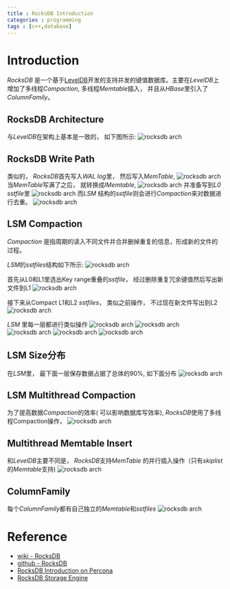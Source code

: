 ```yaml
---
title : RocksDB Introduction
categories : programming
tags : [c++,database]
---
```


# Introduction

*RocksDB* 是一个基于[LevelDB](https://github.com/facebook/rocksdb)开发的支持并发的键值数据库。主要在*LevelDB*上增加了多线程*Compaction*, 多线程*Memtable*插入， 并且从*HBase*里引入了*ColumnFamily*。

## RocksDB Architecture

与*LevelDB*在架构上基本是一致的， 如下图所示:
![rocksdb arch](/assets/images/rocksdb/rocksdb_arch.png)

## RocksDB Write Path

类似的， *RocksDB*首先写入*WAL log*里， 然后写入*MemTable*,
![rocksdb arch](/assets/images/rocksdb/rocksdb_write_path_0.png)
当*MemTable*写满了之后， 就转换成*IMemtable*,
![rocksdb arch](/assets/images/rocksdb/rocksdb_write_path_1.png)
并准备写到*L0 sstfile*里
![rocksdb arch](/assets/images/rocksdb/rocksdb_write_path_2.png)
而*LSM* 结构的*sstfile*则会进行*Compaction*来对数据进行去重。
![rocksdb arch](/assets/images/rocksdb/rocksdb_write_path_3.png)

## LSM Compaction

*Compaction* 是指周期的读入不同文件并合并删掉重复的信息，形成新的文件的过程。

*LSM*的*sstfiles*结构如下所示:
![rocksdb arch](/assets/images/rocksdb/rocksdb_level_based_compaction_0.png)

首先从L0和L1里选出Key range重叠的*sstfile*， 经过删除重复冗余键值然后写出新文件到L1
![rocksdb arch](/assets/images/rocksdb/rocksdb_level_based_compaction_1.png)

接下来从Compact L1和L2 *sstfiles*， 类似之前操作， 不过现在新文件写出到L2
![rocksdb arch](/assets/images/rocksdb/rocksdb_level_based_compaction_2.png)

*LSM* 里每一层都进行类似操作
![rocksdb arch](/assets/images/rocksdb/rocksdb_level_based_compaction_3.png)
![rocksdb arch](/assets/images/rocksdb/rocksdb_level_based_compaction_4.png)
![rocksdb arch](/assets/images/rocksdb/rocksdb_level_based_compaction_5.png)
![rocksdb arch](/assets/images/rocksdb/rocksdb_level_based_compaction_6.png)
![rocksdb arch](/assets/images/rocksdb/rocksdb_level_based_compaction_7.png)

## LSM Size分布

在*LSM*里， 最下面一层保存数据占据了总体的90%, 如下面分布
![rocksdb arch](/assets/images/rocksdb/rocksdb_level_base_size.png)

## LSM Multithread Compaction

为了提高数据*Compaction*的效率( 可以影响数据库写效率), *RocksDB*使用了多线程Compaction操作， 
![rocksdb arch](/assets/images/rocksdb/rocksdb_multithread_compaction.png)

## Multithread Memtable Insert

和*LevelDB*主要不同是， *RocksDB*支持*MemTable* 的并行插入操作（只有*skiplist*的*Memtable*支持)
![rocksdb arch](/assets/images/rocksdb/rocksdb_memtable_concurrent_insert.png)

## ColumnFamily

每个*ColumnFamily*都有自己独立的*Memtable*和*sstfiles*
![rocksdb arch](/assets/images/rocksdb/rocksdb_column_family.png)

# Reference

* [wiki - RocksDB](https://en.wikipedia.org/wiki/RocksDB)
* [github - RocksDB](https://github.com/facebook/rocksdb)
* [RocksDB Introduction on Percona](https://www.percona.com/live/data-performance-conference-2016/sites/default/files/slides/RocksDB_Siying_Dong.pdf)
* [RocksDB Storage Engine](https://www.percona.com/live/europe-amsterdam-2015/sites/default/files/slides/canadi_percona_live_talk.pdf)
